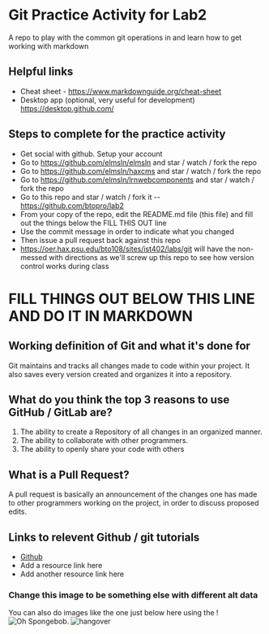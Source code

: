 # Git Practice Activity for Lab2
A repo to play with the common git operations in and learn how to get working with markdown
## Helpful links
- Cheat sheet - https://www.markdownguide.org/cheat-sheet
- Desktop app (optional, very useful for development) https://desktop.github.com/

## Steps to complete for the practice activity
- Get social with github. Setup your account
- Go to https://github.com/elmsln/elmsln and star / watch / fork the repo
- Go to https://github.com/elmsln/haxcms and star / watch / fork the repo
- Go to https://github.com/elmsln/lrnwebcomponents and star / watch / fork the repo
- Go to this repo and star / watch / fork it -- https://github.com/btopro/lab2
- From your copy of the repo, edit the README.md file (this file) and fill out the things below the FILL THIS OUT line
- Use the commit message in order to indicate what you changed
- Then issue a pull request back against this repo
- https://oer.hax.psu.edu/bto108/sites/ist402/labs/git will have the non-messed with directions as we'll screw up this repo to see how version control works during class

# FILL THINGS OUT BELOW THIS LINE AND DO IT IN MARKDOWN

## Working definition of Git and what it's done for
Git maintains and tracks all changes made to code within your project.  It also saves every version created and organizes it into a repository.
## What do you think the top 3 reasons to use GitHub / GitLab are?
1. The ability to create a Repository of all changes in an organized manner.
2. The ability to collaborate with other programmers.
3. The ability to openly share your code with others

## What is a Pull Request?
A pull request is basically an announcement of the changes one has made to other programmers working on the project, in order to discuss proposed edits.
## Links to relevent Github / git tutorials
- [Github](https://github.com/)
- Add a resource link here
- Add another resource link here


### Change this image to be something else with different alt data
You can also do images like the one just below here using the !
![Oh Spongebob](https://media.giphy.com/media/3oEjI4sFlp73fvEYgw/giphy.gif).
![hangover](https://giphy.com/gifs/zach-galifianakis-the-hangover-wolf-pack-lYRWahrLyodBm)
